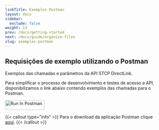 ```yaml
---
linkTitle: Exemplos Postman
layout: docs
sidebar:
  exclude: false
weight: 13
prev: /docs/getting-started
next: /docs/guide/organize-files
slug: exemplos-postman
---
```


## Requisições de exemplo utilizando o Postman

Exemplos das chamadas e parâmetros da API STCP DirectLink.

Para simplificar o processo de desenvolvimento e testes de acesso a API, disponibilizamos o link abaixo contendo exemplos das chamadas para o Postman.

[<img src="https://run.pstmn.io/button.svg" alt="Run In Postman" style="width: 128px; height: 32px;">](https://app.getpostman.com/run-collection/15200381-c1e2e3f9-5f49-456c-801c-991c32573c20?action=collection%2Ffork&source=rip_markdown&collection-url=entityId%3D15200381-c1e2e3f9-5f49-456c-801c-991c32573c20%26entityType%3Dcollection%26workspaceId%3D6cd2fb41-4f3f-4a7a-8c90-a9341628f068)


{{< callout type="info" >}}
Para o download da aplicação Postman clique [aqui](https://www.postman.com/).
{{< /callout >}}
